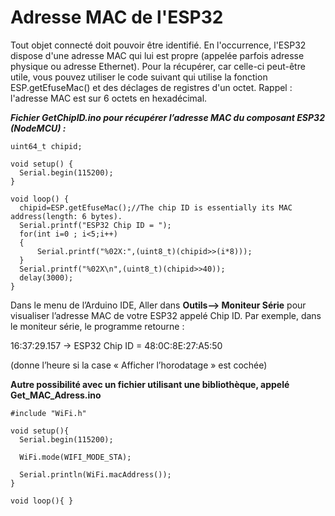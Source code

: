 # Adresse MAC de l'ESP32

Tout objet connecté doit pouvoir être identifié. En l'occurrence, l'ESP32 dispose d'une adresse MAC qui lui est propre (appelée parfois adresse physique ou adresse Ethernet). Pour la récupérer, car celle-ci peut-être utile, vous pouvez utiliser le code suivant qui utilise la fonction ESP.getEfuseMac() et des déclages de registres d'un octet. Rappel : l'adresse MAC est sur 6 octets en hexadécimal.

_**Fichier GetChipID.ino pour récupérer l’adresse MAC du composant ESP32 (NodeMCU) :**_

```arduino
uint64_t chipid;

void setup() {
  Serial.begin(115200);
}

void loop() {
  chipid=ESP.getEfuseMac();//The chip ID is essentially its MAC address(length: 6 bytes).
  Serial.printf("ESP32 Chip ID = ");
  for(int i=0 ; i<5;i++)
  {
      Serial.printf("%02X:",(uint8_t)(chipid>>(i*8)));
  }
  Serial.printf("%02X\n",(uint8_t)(chipid>>40));
  delay(3000);
}
```

Dans le menu de l’Arduino IDE, Aller dans **Outils--> Moniteur Série** pour visualiser l’adresse MAC de votre ESP32 appelé Chip ID. Par exemple, dans le moniteur série, le programme retourne :

16:37:29.157 -> ESP32 Chip ID = 48:0C:8E:27:A5:50

(donne l’heure si la case « Afficher l’horodatage » est cochée)

**Autre possibilité avec un fichier utilisant une bibliothèque, appelé Get\_MAC\_Adress.ino**

```arduino
#include "WiFi.h"

void setup(){
  Serial.begin(115200);
 
  WiFi.mode(WIFI_MODE_STA);
 
  Serial.println(WiFi.macAddress());
}
 
void loop(){ }
```

